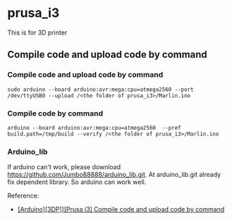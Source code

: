 # prusa_i3
This is for 3D printer

## Compile code and upload code by command
### Compile code and upload code by command
```
sudo arduino --board arduino:avr:mega:cpu=atmega2560 --port /dev/ttyUSB0 --upload /<the folder of prusa_i3>/Marlin.ino
```

### Compile code by command
```
arduino --board arduino:avr:mega:cpu=atmega2560  --pref build.path=/tmp/build --verify /<the folder of prusa_i3>/Marlin.ino
```

### Arduino_lib
If arduino can't work, please download https://github.com/Jumbo88888/arduino_lib.git.
At arduino_lib.git already fix dependent library. So arduino can work well.

Reference:
- <a href="http://fkcsmart.blogspot.tw/2016/03/arduino-compile-code-and-upload-code-by.html">[Arduino][3DP]][Prusa i3] Compile code and upload code by command</a>
